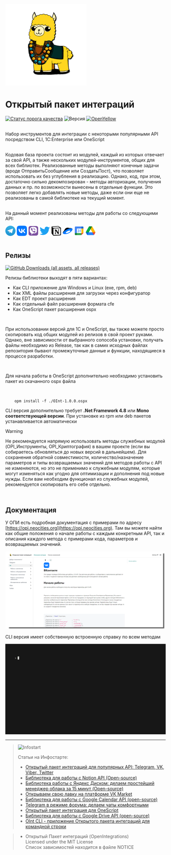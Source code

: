 <img src="https://github.com/Bayselonarrend/OpenIntegrations/raw/main/Media/logo.png?v1" style="height: 256px; width: 256px;">

# Открытый пакет интеграций
[![Статус порога качества](http://api.athenaeum.digital/Sonar/api/project_badges/measure?project=OpenIntegrations&metric=alert_status)](http://api.athenaeum.digital/Sonar/dashboard?id=OpenIntegrations)
![Версия](https://img.shields.io/badge/Версия_1С-8.3.9-yellow)
[![OpenYellow](https://img.shields.io/endpoint?url=https://openyellow.neocities.org/badges/2/736878759.json)](https://openyellow.notion.site/openyellow/24727888daa641af95514b46bee4d6f2?p=f78cea2066114067ab9069f06206219d&amp;pm=s)

<br>
Набор инструментов для интеграции с некоторыми популярными API посредством CLI, 1C:Enterprise или OneScript <br>


<br>

Кодовая база проекта состоит из модулей, каждый из которых отвечает за свой API, а также нескольких модулей-инструментов, общих для всех библиотек. Реализованные методы выполняют конечные задачи (вроде ОтправитьСообщение или СоздатьПост), что позволяет использовать их без углубления в реализацию. Однако, код, при этом, достаточно сильно декомпозирован - методы авторизации, получения данных и пр. по возможности вынесены в отдельные функции. Это позволяет легко добавлять новые методы, даже если они еще не реализованы в самой библиотеке на текущий момент. <br><br>

На данный момент реализованы методы для работы со следующими API:
<br>
  <div>
  <a href="https://opi.neocities.org/docs/Telegram/"><img src="https://github.com/Bayselonarrend/OpenIntegrations/raw/main/Media/Telegram.png" width="32"></a>
  <a href="https://opi.neocities.org/docs/VK/"><img src="https://github.com/Bayselonarrend/OpenIntegrations/raw/main/Media/VK.png" width="32"></a>
  <a href="https://opi.neocities.org/docs/Viber/"><img src="https://github.com/Bayselonarrend/OpenIntegrations/raw/main/Media/Viber.png" width="32"></a>
  <a href="https://opi.neocities.org/docs/Twitter/"><img src="https://github.com/Bayselonarrend/OpenIntegrations/raw/main/Media/Twitter.png" width="32"></a>
  <a href="https://opi.neocities.org/docs/Notion/"><img src="https://github.com/Bayselonarrend/OpenIntegrations/raw/main/Media/Notion.png" width="32"></a>
  <a href="https://opi.neocities.org/docs/Yandex_Disk/"><img src="https://github.com/Bayselonarrend/OpenIntegrations/raw/main/Media/YandexDisk.png" width="32"></a>
  <a href="https://opi.neocities.org/docs/Google_Calendar/"><img src="https://github.com/Bayselonarrend/OpenIntegrations/raw/main/Media/GoogleCalendar.png" width="32"></a>
  <a href="https://opi.neocities.org/docs/Google_Drive/"><img src="https://github.com/Bayselonarrend/OpenIntegrations/raw/main/Media/GoogleDrive.png" width="32"></a>
</div> 
<br>
 
## Релизы ##

[![GitHub Downloads (all assets, all releases)](https://img.shields.io/github/downloads/bayselonarrend/OpenIntegrations/total?logo=github)](https://github.com/Bayselonarrend/OpenIntegrations/releases/latest)

Релизы библиотеки выходят в пяти вариантах: 
- Как CLI приложение для Windows и Linux (exe, rpm, deb)
- Как XML файлы расширения для загрузки через конфигуратор
- Как EDT проект расширения
- Как отдельный файл расширения формата cfe
- Как OneScript пакет расширения ospx

<br/>

При использовании версий для 1С и OneScript, вы также можете просто скопировать код общих модулей из релизов в свой проект руками. Однако, вне зависимости от выбранного сопособа установки, получать файлы необходимо из Release, так как в самих исходных файлах репозитория бывают промежуточные данные и функции, находящиеся в процессе разработки.

<br/>

Для начала работы в OneScript дополнительно необходимо установить пакет из скачанного ospx файла

<br/>

```
    opm install -f ./OInt-1.0.0.ospx
```

CLI версия дополнительно требует **.Net Framework 4.8** или **Mono соответствующей версии**. При установке из rpm или deb пакетов устанавливается автоматически
<br/>
 
>[!WARNING]
>Не рекомендуется напрямую использовать методы служебных модулей (OPI_Инструменты, OPI_Криптография) в вашем проекте (если вы собираетесь обновляться до новых версий в дальнейшем). Для сохранения обратной совместимости, количество/назначение параметров и типы возвращаемых значений для методов работы с API не изменяются, но это не применимо к служебным модулям, которые могут изменяться как угодно для оптимизации и дополнения под новые нужды. Если вам необходим функционал из служебных модулей, рекомендуется скопировать его себе отдельно.
<br/>


## Документация ##

У ОПИ есть подробная документация с примерами по адресу [https://opi.neocities.org](https://opi.neocities.org). Там вы можете найти как общие положения о начале работы с каждым конкретным API, так и описания каждого метода с примерами кода, параметров и возвращаемых значений.

![Docs](https://github.com/Bayselonarrend/OpenIntegrations/raw/main/Media/docs.png)

CLI версия имеет собственную встроенную справку по всем методам 

<p align="center">
  <img src="https://github.com/Bayselonarrend/OpenIntegrations/raw/main/Media/cli.gif?v1" style="width: 990px;">
</p>



___


>![Infostart](https://github.com/Bayselonarrend/TelegramEnterprise/raw/main/infostart.svg)
>
>Статьи на Инфостарте:<br>
>- [Открытый пакет интеграций для популярных API: Telegram, VK, Viber, Twitter](https://infostart.ru/1c/articles/2016164/)<br>
>- [Библиотека для работы с Notion API (Open-source)](https://infostart.ru/1c/articles/2022254/)<br>
>- [Библиотека работы с Яндекс Диском: делаем простейший менеджер облака за 15 минут (Open-source)](https://infostart.ru/1c/articles/2038960/)<br>
>- [Открываем свою лавку на платформе VK Market](https://infostart.ru/public/2043994/)<br>
>- [Библиотека для работы с Google Calendar API (open-source)](https://infostart.ru/1c/articles/2049575/)<br>
>- [Telegram в режиме форума: делаем чаты комфортными](https://infostart.ru/1c/articles/2055811/)<br>
>- [Открытый пакет интеграция для OneScript](https://infostart.ru/1c/articles/2060307/)<br>
>- [Библиотека для работы с Google Drive API (open-source)](https://infostart.ru/1c/articles/2066469/)<br>
>- [OInt CLI - приложение Открытого пакета интеграций для командной строки](https://infostart.ru/1c/articles/2074205/)<br>


>- Открытый Пакет интеграций (OpenIntegrations)<br>
>Licensed under the MIT License<br>
>Список зависимостей находится в файле NOTICE<br>





